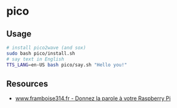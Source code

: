 # pico

## Usage

```bash
# install pico2wave (and sox)
sudo bash pico/install.sh
# say text in English
TTS_LANG=en-US bash pico/say.sh "Hello you!"
```

## Resources

* [www.framboise314.fr - Donnez la parole à votre Raspberry Pi](https://www.framboise314.fr/donnez-la-parole-a-votre-raspberry-pi/)
